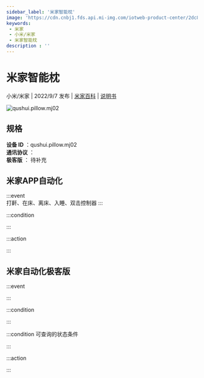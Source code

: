 ```yaml
---
sidebar_label: '米家智能枕'
image: 'https://cdn.cnbj1.fds.api.mi-img.com/iotweb-product-center/2dc8a97966a1ee7f8717769cb8402a50_1653379818590.png?GalaxyAccessKeyId=AKVGLQWBOVIRQ3XLEW&Expires=9223372036854775807&Signature=fUZrxTRWj3LPylSg4LRMKkFhmcA='
keywords: 
 - 米家
 - 小米/米家
 - 米家智能枕
description : ''
---
```

# 米家智能枕

小米/米家 | 2022/9/7 发布 | [米家百科](https://home.mi.com/webapp/content/baike/product/index.html?model=qushui.pillow.mj02) | [说明书](https://home.mi.com/views/introduction.html?model=qushui.pillow.mj02&region=cn)

![qushui.pillow.mj02](https://cdn.cnbj1.fds.api.mi-img.com/iotweb-product-center/2dc8a97966a1ee7f8717769cb8402a50_1653379818590.png?GalaxyAccessKeyId=AKVGLQWBOVIRQ3XLEW&Expires=9223372036854775807&Signature=fUZrxTRWj3LPylSg4LRMKkFhmcA=)

## 规格  
> 
**设备 ID** ：qushui.pillow.mj02  
**通讯协议** ：  
**极客版**  ： 待补充 


## 米家APP自动化  

:::event  
打鼾、在床、离床、入睡、双击控制器
:::

:::condition  

:::

:::action   

:::

## 米家自动化极客版  

:::event  

:::

:::condition  

:::

:::condition 可查询的状态条件  

:::

:::action  

:::

        
